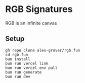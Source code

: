 # RGB Signatures

RGB is an infinite canvas

## Setup

```shell
gh repo clone alex-grover/rgb.fun
cd rgb.fun
bun install
bun run vercel link
bun run vercel env pull
bun run generate
bun run dev
```
